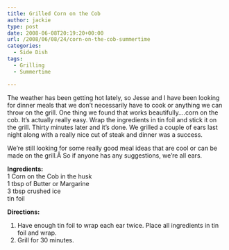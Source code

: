 ```yaml
---
title: Grilled Corn on the Cob
author: jackie
type: post
date: 2008-06-08T20:19:20+00:00
url: /2008/06/08/24/corn-on-the-cob-summertime
categories:
  - Side Dish
tags:
  - Grilling
  - Summertime

---
```

The weather has been getting hot lately, so Jesse and I have been looking for dinner meals that we don&#8217;t necessarily have to cook or anything we can throw on the grill. One thing we found that works beautifully&#8230;.corn on the cob. It&#8217;s actually really easy. Wrap the ingredients in tin foil and stick it on the grill. Thirty minutes later and it&#8217;s done. We grilled a couple of ears last night along with a really nice cut of steak and dinner was a success.

We&#8217;re still looking for some really good meal ideas that are cool or can be made on the grill.Â So if anyone has any suggestions, we&#8217;re all ears.

**Ingredients:**  
1 Corn on the Cob in the husk  
1 tbsp of Butter or Margarine  
3 tbsp crushed ice  
tin foil

**Directions:**

  1. Have enough tin foil to wrap each ear twice. Place all ingredients in tin foil and wrap.
  2. Grill for 30 minutes.
